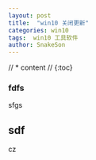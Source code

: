 ```yaml
---
layout: post
title:  "win10 关闭更新"
categories: win10
tags:  win10 工具软件  
author: SnakeSon
---
```


// * content
// {:toc}

### fdfs
sfgs



## sdf
cz
